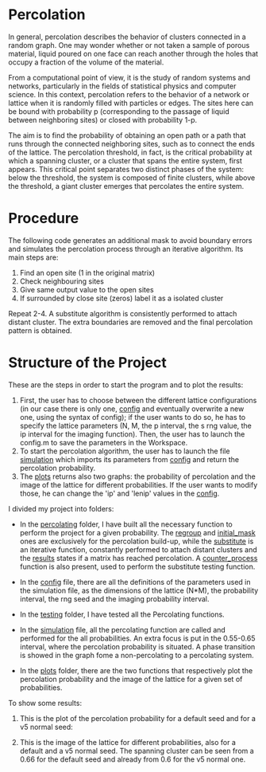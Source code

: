 # Percolation

In general, percolation describes the behavior of clusters connected in a random graph.
One may wonder whether or not taken a sample of porous material, liquid poured on one face can reach another through the holes that occupy a fraction of the volume of the material. 

From a computational point of view, it is the study of random systems and networks, particularly in the fields of statistical physics and computer science. In this context, percolation refers to the behavior of a network or lattice when it is randomly filled with particles or edges. The sites here can be bound with probability p (corresponding to the passage of liquid between neighboring sites) or closed with probability 1-p. 

The aim is to find the probability of obtaining an open path or a path that runs through the connected neighboring sites, such as to connect the ends of the lattice. The percolation threshold, in fact, is the critical probability at which a spanning cluster, or a cluster that spans the entire system, first appears. This critical point separates two distinct phases of the system: below the threshold, the system is composed of finite clusters, while above the threshold, a giant cluster emerges that percolates the entire system.
 
# Procedure

The following code generates an additional mask to avoid boundary errors and simulates the percolation process through an iterative algorithm. Its main steps are:
1. Find an open site (1 in the original matrix)
2. Check neighbouring sites 
3. Give same output value to the open sites
4. If surrounded by close site (zeros) label it as a isolated cluster 

Repeat 2-4. 
A substitute algorithm is consistently performed to attach distant cluster. The extra boundaries are removed and the final percolation pattern is obtained.

# Structure of the Project

These are the steps in order to start the program and to plot the results:
1. First, the user has to choose between the different lattice configurations (in our case there is only one, [config](https://github.com/tonybarrel/Percolation/blob/main/config.m) and eventually overwrite a new one, using the syntax of config); if the user wants to do so, he has to specify the lattice parameters (N, M, the p interval, the s rng value, the ip interval for the imaging function). Then, the user has to launch the config.m to save the parameters in the Workspace.
2. To start the percolation algorithm, the user has to launch the file [simulation](https://github.com/tonybarrel/Percolation/blob/main/simulation.m) which imports its parameters from [config](https://github.com/tonybarrel/Percolation/blob/main/config.m) and return the percolation probability.
3. The [plots](https://github.com/tonybarrel/Percolation/tree/main/plots) returns also two graphs: the probability of percolation and the image of the lattice for different probabilities. If the user wants to modify those, he can change the 'ip' and 'lenip' values in the [config](https://github.com/tonybarrel/Percolation/blob/main/config.m).

I divided my project into folders:

- In the [percolating](https://github.com/tonybarrel/Percolation/tree/main/percolating) folder, I have built all the necessary function to perform the project for a given probability. The [regroup](https://github.com/tonybarrel/Percolation/blob/main/percolating/regroup.m) and [initial_mask](https://github.com/tonybarrel/Percolation/blob/main/percolating/initial_mask.m) ones are exclusively for the percolation build-up, while the [substitute](https://github.com/tonybarrel/Percolation/blob/main/percolating/substitue.m) is an iterative function, constantly performed to attach distant clusters and the [results](https://github.com/tonybarrel/Percolation/blob/main/percolating/results.m) states if a matrix has reached percolation. A [counter_process](https://github.com/tonybarrel/Percolation/blob/main/percolating/counter_process.m) function is also present, used to perform the substitute testing function.

- In the [config](https://github.com/tonybarrel/Percolation/blob/main/config.m) file, there are all the definitions of the parameters used in the simulation file, as the dimensions of the lattice (N*M), the probability interval, the rng seed and the imaging probability interval.

- In the [testing](https://github.com/tonybarrel/Percolation/tree/main/testing) folder, I have tested all the Percolating functions.

- In the [simulation](https://github.com/tonybarrel/Percolation/blob/main/simulation.m) file, all the percolating function are called and performed for the all probabilities. An extra focus is put in the 0.55-0.65 interval, where the percolation probability is situated. A phase transition is showed in the graph fome a non-percolating to a percolating system. 

- In the [plots](https://github.com/tonybarrel/Percolation/tree/main/plots) folder, there are the two functions that respectively plot the percolation probability and the image of the lattice for a given set of probabilities.

To show some results:

1. This is the plot of the percolation probability for a default seed and for a v5 normal seed:

2. This is the image of the lattice for different probabilities, also for a default and a v5 normal seed. The spanning cluster can be seen from a 0.66 for the default seed and already from 0.6 for the v5 normal one.
